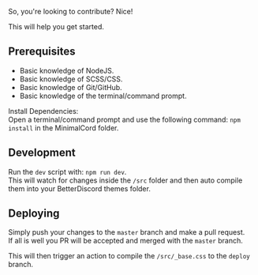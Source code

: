So, you're looking to contribute? Nice!

This will help you get started.

## Prerequisites

- Basic knowledge of NodeJS.
- Basic knowledge of SCSS/CSS.
- Basic knowledge of Git/GitHub.
- Basic knowledge of the terminal/command prompt.

Install Dependencies:  
Open a terminal/command prompt and use the following command: `npm install` in the MinimalCord folder.

## Development

Run the `dev` script with: `npm run dev`.  
This will watch for changes inside the `/src` folder and then auto compile them into your BetterDiscord themes folder.

## Deploying

Simply push your changes to the `master` branch and make a pull request.  
If all is well you PR will be accepted and merged with the `master` branch.

This will then trigger an action to compile the `/src/_base.css` to the `deploy` branch.
